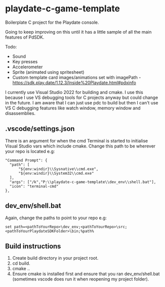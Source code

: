 # playdate-c-game-template
Boilerplate C project for the Playdate console.

Going to keep improving on this until it has a little sample of all the main features of PdSDK.

Todo:
 - Sound
 - Key presses
 - Accelerometer
 - Sprite (animated using spritesheet)
 - Custom template card images/animations set with imagePath - https://sdk.play.date/1.12.3/Inside%20Playdate.html#pdxinfo

I currently use Visual Studio 2022 for building and cmake. 
I use this because I use VS debugging tools for C projects anyway but could change in the future.
I am aware that I can just use pdc to build but then I can't use VS C debugging features like watch window, memory window and disassemblies.

## .vscode/settings.json 
There is an argument for when the cmd Terminal is started to initialise Visual Studio vars which include cmake.
Change this path to be wherever your repo is located e.g:
```
"Command Prompt": {
  "path": [
      "${env:windir}\\Sysnative\\cmd.exe",
      "${env:windir}\\System32\\cmd.exe"
  ],
  "args": ["/k","P:\\playdate-c-game-template\\dev_env\\shell.bat"],
  "icon": "terminal-cmd"
},
```

## dev_env/shell.bat
Again, change the paths to point to your repo e.g:
```
set path=<pathToYourRepo>\dev_env;<pathToYourRepo>\src;<pathToYourPlaydateSDKFolder>\bin;%path%
```

## Build instructions
1. Create build directory in your project root.
2. cd build.
3. cmake ..
4. Ensure cmake is installed first and ensure that you ran dev_env/shell.bat (sometimes vscode does run it when reopening my project folder).
